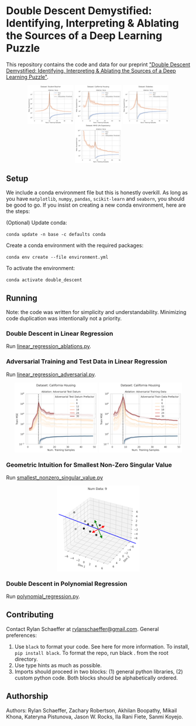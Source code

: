 # Double Descent Demystified: Identifying, Interpreting & Ablating the Sources of a Deep Learning Puzzle

This repository contains the code and data for our preprint
["Double Descent Demystified: Identifying, Interpreting \& Ablating the Sources of a Deep Learning Puzzle"](https://arxiv.org/abs/2303.14151).

<p align="middle">
  <img align="top" src="results/real_data_ablations/Student-Teacher/unablated.png" width="25%" />
  <img align="top" src="results/real_data_ablations/California%20Housing/unablated.png" width="25%" />
  <img align="top" src="results/real_data_ablations/Diabetes/unablated.png" width="25%" />
  <img align="top" src="results/real_data_ablations/WHO%20Life%20Expectancy/unablated.png" width="25%" />
</p>


## Setup

We include a conda environment file but this is honestly overkill. As long as you have `matplotlib`,
`numpy`, `pandas`, `scikit-learn` and `seaborn`, you should be good to go. If you insist on creating
a new conda environment, here are the steps:

(Optional) Update conda:

`conda update -n base -c defaults conda`

Create a conda environment with the required packages:

`conda env create --file environment.yml`

To activate the environment:

`conda activate double_descent`

## Running

Note: the code was written for simplicity and understandability.
Minimizing code duplication was intentionally not a priority. 

### Double Descent in Linear Regression

Run [linear_regression_ablations.py](linear_regression_ablations.py).



### Adversarial Training and Test Data in Linear Regression

Run [linear_regression_adversarial.py](linear_regression_adversarial.py).

<p align="middle">
  <img align="top" src="results/real_data_adversarial/California%20Housing/adversarial_test_datum.png" width="45%" />
  <img align="top" src="results/real_data_adversarial/California%20Housing/adversarial_train_data.png" width="45%" />
</p>

### Geometric Intuition for Smallest Non-Zero Singular Value

Run [smallest_nonzero_singular_value.py](smallest_nonzero_singular_value.py)

<p align="middle">
  <img align="top" src="results/smallest_nonzero_singular_value/data_distribution_num_data=9.png" width="45%" />
</p>

### Double Descent in Polynomial Regression

Run [polynomial_regression.py](polynomial_regression.py).

## Contributing

Contact Rylan Schaeffer at rylanschaeffer@gmail.com. General preferences:

1. Use `black` to format your code. See here for more information. To install, `pip install black`. To format the repo, run black . from the root directory. 
2. Use type hints as much as possible. 
3. Imports should proceed in two blocks: (1) general python libraries, (2) custom python code. Both blocks should be alphabetically ordered.

## Authorship

Authors: Rylan Schaeffer, Zachary Robertson, Akhilan Boopathy, Mikail Khona, Kateryna Pistunova, Jason W. Rocks, Ila Rani Fiete, Sanmi Koyejo.
